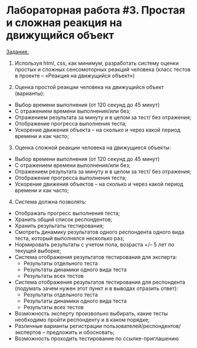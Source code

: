 # Лабораторная работа #3. **Простая и сложная реакция на движущийся объект**
<ins>Задание.</ins>

1.	Используя html, css, как минимум, разработать систему оценки простых и сложных сенсомоторных реакций человека (класс тестов в проекте – «Реакция на движущийся объект»)
   
2.	Оценка простой реакции человека на движущийся объект (варианты): 
-	Выбор времени выполнения (от 120 секунд до 45 минут) 
-	С отражением времени выполнения/или без; 
-	Отражением результата за минуту и в целом за тест/ без отражения; 
-	Отображение прогресса выполнения теста; 
-	Ускорение движения объекта – на сколько и через какой период времени и как часто; 
3.	Оценка сложной реакции человека на движущиеся объекты: 
-	Выбор времени выполнения (от 120 секунд до 45 минут) 
-	С отражением времени выполнения/или без; 
-	Отражением результата за минуту и в целом за тест/ без отражения; 
-	Отображение прогресса выполнения теста; 
-	Ускорение движения объектов – на сколько и через какой период времени и как часто; 
4.	Система должна позволять: 
-	 Отображать прогресс выполнения теста; 
-	Хранить общий список респондентов; 
-	Хранить результаты тестирования; 
-	Смотреть динамику результатов одного респондента одного вида теста, который выполнялся несколько раз; 
-	Нормировать результаты с учетом пола, возраста +/– 5 лет по текущей выборке; 
-	Система отображения результатов тестирования для эксперта: 
    -	Результаты отдельного теста 
    -	Результаты динамики одного вида теста 
    -	Результаты всех тестов 
-	Система отображения результатов тестирования для респондента (подумать зачем нужен этот пункт и в выводах отразить ответ): 
    -	Результаты отдельного теста 
    -	Результаты динамики одного вида теста 
    -	Результаты всех тестов 
-	Возможность эксперту произвольно выбирать, какие тесты необходимо пройти респонденту и в каком порядке;
-	Различные варианты регистрации пользователей/респондентов/экспертов – предложить и обосновать; 
-	Возможность проходить тестирование по ссылке-приглашению
